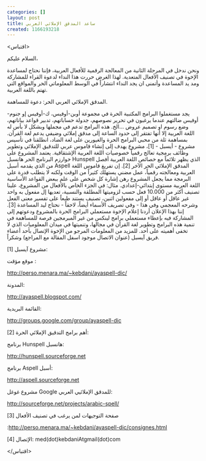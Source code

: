 ```yaml
---
categories: []
layout: post
title: ساعد المدقق الإملائي العربي
created: 1166193218
---
```

<اقتباس>

السلام عليكم،

  ونحن ندخل في المرحلة الثانية من المعالجة الرقمية للأفعال العربية،
فإننا نحتاج لمساعدة الإخوة في تصنيف الأفعال المتعدية. لهذا الغرض حررت هذا
النداء لدعوة القراء للمشاركة ومد يد المساعدة وأتمنى ان يجد النداء
انتشاراً في الوسط المعلوماتي الحر والمواقع التي تهتم باللغة العربية.

  المدقق الإملائي العربي الحر: دعوة للمساهمة.

  يجد مستغملوا البرامج المكتبية الحرة في مجموعة أوبن-أوفيس، ك-أوفيس إو
جنوم-أوفيس ضالتهم عندما يرغبون في تحرير نصوصهم، جدولة حساباتهم، تدبير
قواعد بياناتهم، وضع رسوم او تصميم عروض ...الخ. هذه البرامج تدعم في
مجملها وبشكل لا بأس له اللغة العربية إلا أنها تفتقر إلى حدود الساعة إلى
مدقق إملائي وضيفي يدعم لغة القرآن.
  بمساهمة ثلة من محبي البرامج الحرة والغيورين على لغة الضاد، انطلقنا في
تأسيس مشروع - أيسبل - [1]، مشروع يهدف إلى إنشاء قاموس عربي للتدقيق
الإملائي وتطوير وظائف برمجية تعالج رقمياً خصوصيات اللغة العربية
الإشتقاقية. يعتمد المشروع على خوارزم البرنامج الحر هانسبل Hunspell الذي
يظهر تلائماً مع خصائص اللغة العربية أفصل من الذي يقدمه أسبل Aspell
المدقق الإملائي الحر الآخر [2].
إن تفريغ قاموس اللغة العربية ومعالجته رقمياً، عمل مضني يستهلك كثيراً من
الوقت ولكنه لا يتطلب قدرة على البرمجة مما يجعل المشروع رهن إشارة كل شخص
على علم ببعض القواعد الأساسية اللغة العربية مستوى إبتدائي-إعدادي. مثال:
في الجزء الخاص بالأفعال من المشروع، علينا تصنيف أكثر من 10.000 فعل حسب
لزوميتها المطلقة والنسبية، تعديها إل مفعول به واحد غير عاقل أو عاقل أو
إلى مفعولين اثنين، تصنيف يستند طبعاً على تفسير معنى الفعل وشرحه المعجمي
وفي هذا - وفي تصريف الأسماء أيضاً، لاحقاً - نحتاج ليد المساعدة [3].
   إننا بهذا الإعلان أردنا إعلام الإخوة مستعملي البرامج الحرة  بالمشروع
ودعوتهم إلى المشاركة فيه بإعطاء مستعملي برامج لينكس من غير المبرمجين
فرصة للمساهمة في تنمية هذه البرامج وتطوير لغة القرآن في مجالها، وتنميتها
في ميدان المعلوميات الذي لا تخفى أهميته على أحد. للمزيد من المعلومات
المرجو من الإخوة الإتصال بأحد أعضاء فريق آيسبل (عنوان الاتصال موجود اسفل
المقالة مع المراجع) وشكراً.

[1]  مشروع آيسبل:

موقع مؤقت :

http://perso.menara.ma/~kebdani/ayaspell-dic/

المدونة:

http://ayaspell.blogspot.com/

القائمة البريدية:

http://groups.google.com/group/ayaspell-dic

[2]  أهم برامج التدقيق الإملائي الحرة:

برنامج Hunspell هانسبل:

http://hunspell.sourceforge.net

برنامج Aspell أسبل:  

http://aspell.sourceforge.net

مشروع غوغل Google للمدقق الإملائيي العربي:

http://sourceforge.net/projects/arabic-spell/

[3]  صفحة التوجيهات لمن يرغب في تصنيف الأفعال

:http://perso.menara.ma/~kebdani/ayaspell-dic/consignes.html

[4] الإتصال: med(dot)kebdaniAtgmail(dot)com 

</اقتباس>
